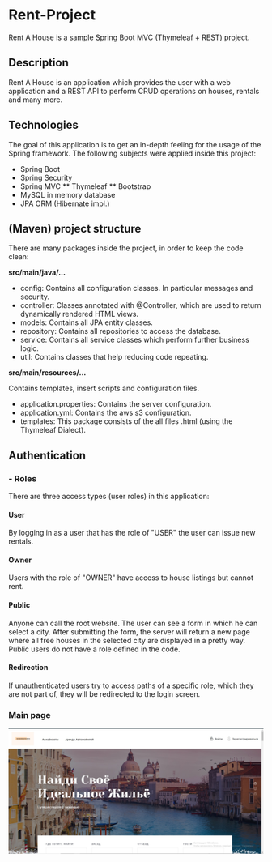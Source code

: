 # Rent-Project
Rent A House is a sample Spring Boot MVC (Thymeleaf + REST) project.
## Description
Rent A House is an application which provides the user with a web application and a REST API to perform CRUD operations on houses, rentals and many more.
## Technologies
The goal of this application is to get an in-depth feeling for the usage of the Spring framework. The following subjects were applied inside this project:

* Spring Boot
* Spring Security
* Spring MVC
** Thymeleaf
** Bootstrap 
* MySQL in memory database
* JPA ORM (Hibernate impl.)

## (Maven) project structure
There are many packages inside the project, in order to keep the code clean:

__src/main/java/...__
* config: Contains all configuration classes. In particular messages and security.
* controller: Classes annotated with @Controller, which are used to return dynamically rendered HTML views.
* models: Contains all JPA entity classes.
* repository: Contains all repositories to access the database.
* service: Contains all service classes which perform further business logic.
* util: Contains classes that help reducing code repeating.

__src/main/resources/...__

Contains templates, insert scripts and configuration files.

* application.properties: Contains the server configuration.
* application.yml: Contains the aws s3 configuration.
* templates: This package consists of the all files .html (using the Thymeleaf Dialect). 

## Authentication

### - Roles
There are three access types (user roles) in this application:

#### User
By logging in as a user that has the role of "USER" the user can issue new rentals. 

#### Owner
Users with the role of "OWNER" have access to house listings but cannot rent.

#### Public
Anyone can call the root website. The user can see a form in which he can select a city. After submitting the form, the server will return a new page where all free houses in the selected city are displayed in a pretty way.
Public users do not have a role defined in the code.

#### Redirection
If unauthenticated users try to access paths of a specific role, which they are not part of, they will be redirected to the login screen.

### Main page
![Image alt](https://github.com/DmitryGityuk/Rent-Project/raw/master/src/main/resources/static/images/desc.jpg)
